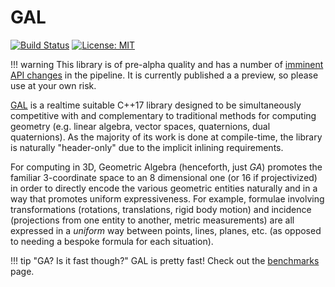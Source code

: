# GAL

[![Build Status](https://travis-ci.org/jeremyong/gal.svg?branch=master)](https://travis-ci.org/jeremyong/gal)
[![License: MIT](https://img.shields.io/badge/License-MIT-blue.svg)](https://opensource.org/licenses/MIT)

!!! warning
    This library is of pre-alpha quality and has a number of [imminent API changes](draft-evaluation-v2.md) in the pipeline. It is currently published a a preview, so please use at your own risk.

[GAL](https://github.com/jeremyong/gal) is a realtime suitable C++17 library designed to be simultaneously competitive with and complementary to traditional methods for computing geometry (e.g. linear algebra, vector spaces, quaternions, dual quaternions). As the majority of its work is done at compile-time, the library is naturally "header-only" due to the implicit inlining requirements.

For computing in 3D, Geometric Algebra (henceforth, just *GA*) promotes the familiar 3-coordinate space to an 8 dimensional one (or 16 if projectivized) in order to directly encode the various geometric entities naturally and in a way that promotes uniform expressiveness. For example, formulae involving transformations (rotations, translations, rigid body motion) and incidence (projections from one entity to another, metric measurements) are all expressed in a *uniform* way between points, lines, planes, etc. (as opposed to needing a bespoke formula for each situation).

!!! tip "GA? Is it fast though?"
    GAL is pretty fast! Check out the [benchmarks](benchmarks.md) page.
